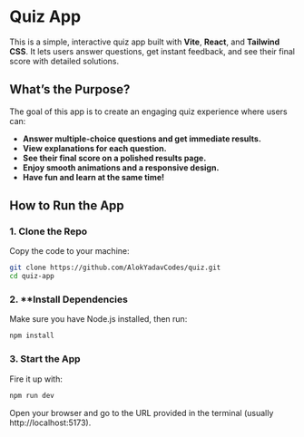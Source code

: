 # Quiz App

This is a simple, interactive quiz app built with **Vite**, **React**, and **Tailwind CSS**. It lets users answer questions, get instant feedback, and see their final score with detailed solutions.

## What’s the Purpose?

The goal of this app is to create an engaging quiz experience where users can:

- **Answer multiple-choice questions and get immediate results.**
- **View explanations for each question.**
- **See their final score on a polished results page.**
- **Enjoy smooth animations and a responsive design.**
- **Have fun and learn at the same time!**

## How to Run the App

### 1. Clone the Repo

Copy the code to your machine:

```bash
git clone https://github.com/AlokYadavCodes/quiz.git
cd quiz-app
```

### 2. **Install Dependencies
Make sure you have Node.js installed, then run:
   ```bash
   npm install
```

### 3. Start the App
Fire it up with:
```bash
npm run dev
```
Open your browser and go to the URL provided in the terminal (usually http://localhost:5173).

